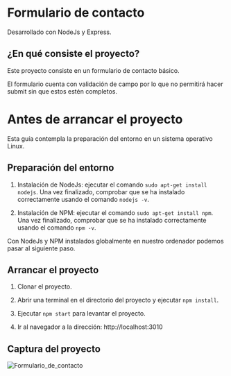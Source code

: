 # Formulario de contacto
Desarrollado con NodeJs y Express.

## ¿En qué consiste el proyecto?
Este proyecto consiste en un formulario de contacto básico.

El formulario cuenta con validación de campo por lo que no permitirá hacer submit sin que estos estén completos.

# Antes de arrancar el proyecto
Esta guía contempla la preparación del entorno en un sistema operativo Linux.

## Preparación del entorno
  1. Instalación de NodeJs: ejecutar el comando `sudo apt-get install nodejs`. Una vez finalizado, comprobar que se ha instalado correctamente usando el comando `nodejs -v`.

  2. Instalación de NPM: ejecutar el comando `sudo apt-get install npm`. Una vez finalizado, comprobar que se ha instalado correctamente usando el comando `npm -v`.

Con NodeJs y NPM instalados globalmente en nuestro ordenador podemos pasar al siguiente paso.

## Arrancar el proyecto
  1. Clonar el proyecto.
  
  2. Abrir una terminal en el directorio del proyecto y ejecutar `npm install`.
  
  3. Ejecutar `npm start` para levantar el proyecto.
  
  4. Ir al navegador a la dirección: http://localhost:3010

## Captura del proyecto

![Formulario_de_contacto](https://user-images.githubusercontent.com/111053234/191283736-33751385-ee7a-4427-ab4d-13a119f1deb0.png)
